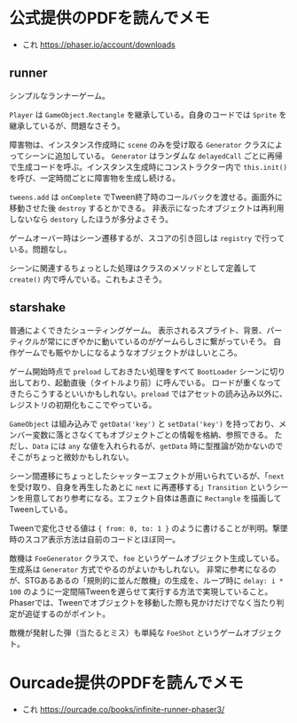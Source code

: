 # 公式提供のPDFを読んでメモ
- これ https://phaser.io/account/downloads

## runner

シンプルなランナーゲーム。

`Player` は `GameObject.Rectangle` を継承している。自身のコードでは `Sprite` を継承しているが、問題なさそう。

障害物は、インスタンス作成時に `scene` のみを受け取る `Generator` クラスによってシーンに追加している。
`Generator` はランダムな `delayedCall` ごとに再帰で生成コードを呼ぶ。インスタンス生成時にコンストラクター内で `this.init()` を呼び、一定時間ごとに障害物を生成し続ける。

`tweens.add` は `onComplete` でTween終了時のコールバックを渡せる。画面外に移動させた後 `destroy` するとかできる。
非表示になったオブジェクトは再利用しないなら `destory` したほうが多分よさそう。

ゲームオーバー時はシーン遷移するが、スコアの引き回しは `registry` で行っている。問題なし。

シーンに関連するちょっとした処理はクラスのメソッドとして定義して `create()` 内で呼んでいる。これもよさそう。

## starshake

普通によくできたシューティングゲーム。
表示されるスプライト、背景、パーティクルが常ににぎやかに動いているのがゲームらしさに繋がっていそう。
自作ゲームでも賑やかしになるようなオブジェクトがほしいところ。

ゲーム開始時点で `preload` しておきたい処理をすべて `BootLoader` シーンに切り出しており、起動直後（タイトルより前）に呼んでいる。
ロードが重くなってきたらこうするといいかもしれない。`preload` ではアセットの読み込み以外に、レジストリの初期化もここでやっている。

`GameObject` は組み込みで `getData('key')` と `setData('key')` を持っており、メンバー変数に落とさなくてもオブジェクトごとの情報を格納、参照できる。
ただし、`Data` には `any` な値を入れられるが、`getData` 時に型推論が効かないのでそこがちょっと微妙かもしれない。

シーン間遷移にちょっとしたシャッターエフェクトが用いられているが、「`next` を受け取り、自身を再生したあとに `next` に再遷移する」`Transition` というシーンを用意しており参考になる。エフェクト自体は愚直に `Rectangle` を描画してTweenしている。

Tweenで変化させる値は `{ from: 0, to: 1 }` のように書けることが判明。撃墜時のスコア表示方法は自前のコードとほぼ同一。

敵機は `FoeGenerator` クラスで、`foe` というゲームオブジェクト生成している。生成系は `Generator` 方式でやるのがよいかもしれない。
非常に参考になるのが、STGあるあるの「規則的に並んだ敵機」の生成を、ループ時に `delay: i * 100` のように一定間隔Tweenを遅らせて実行する方法で実現していること。
Phaserでは、Tweenでオブジェクトを移動した際も見かけだけでなく当たり判定が追従するのがポイント。

敵機が発射した弾（当たるとミス）も単純な `FoeShot` というゲームオブジェクト。

# Ourcade提供のPDFを読んでメモ
- これ https://ourcade.co/books/infinite-runner-phaser3/
